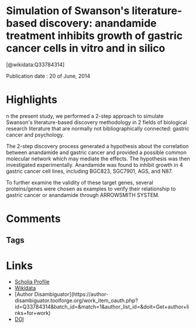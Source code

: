 
Simulation of Swanson's literature-based discovery: anandamide treatment inhibits growth of gastric cancer cells in vitro and in silico
=======================================================================================================================================
  
  [@wikidata:Q33784314]  
  
Publication date : 20 of June, 2014  

# Highlights
n the present study, we performed a 2-step approach to simulate Swanson's literature-based discovery methodology in 2 fields of biological research literature that are normally not bibliographically connected: gastric cancer and psychology.

The 2-step discovery process generated a hypothesis about the correlation between anandamide and gastric cancer and provided a possible common molecular network which may mediate the effects. The hypothesis was then investigated experimentally. Anandamide was found to inhibit growth in 4 gastric cancer cell lines, including BGC823, SGC7901, AGS, and N87.

 To further examine the validity of these target genes, several proteins/genes were chosen as examples to verify their relationship to gastric cancer or anandamide through ARROWSMITH SYSTEM. 

 
# Comments

## Tags

# Links
  
 * [Scholia Profile](https://scholia.toolforge.org/work/Q33784314)  
 * [Wikidata](https://www.wikidata.org/wiki/Q33784314)  
 * [Author Disambiguator](https://author-
disambiguator.toolforge.org/work_item_oauth.php?id=Q33784314&batch_id=&match=1&author_list_id=&doit=Get+author+links+for+work)  
 * [DOI](https://doi.org/10.1371/JOURNAL.PONE.0100436)  

